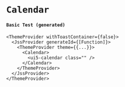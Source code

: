# `Calendar`

#### `Basic Test (generated)`

```
<ThemeProvider withToastContainer={false}>
  <JssProvider generateId={[Function]}>
    <ThemeProvider theme={{...}}>
      <Calendar>
        <ui5-calendar class="" />
      </Calendar>
    </ThemeProvider>
  </JssProvider>
</ThemeProvider>
```

